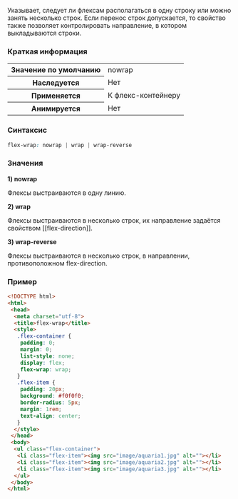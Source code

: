 Указывает, следует ли флексам располагаться в одну строку или можно занять несколько строк. Если перенос строк допускается, то свойство также позволяет контролировать направление, в котором выкладываются строки.

### Краткая информация
<table>
	<tbody>
		<tr>
			<th>Значение по умолчанию</th>
			<td>nowrap</td>
		</tr>
		<tr>
			<th>Наследуется</th>
			<td>Нет</td>
		</tr>
		<tr>
			<th>Применяется</th>
			<td>К флекс-контейнеру</td>
		</tr>
		<tr>
			<th>Анимируется</th>
			<td>Нет</td>
		</tr>
	</tbody>
</table>

### Синтаксис
```css
flex-wrap: nowrap | wrap | wrap-reverse
```

### Значения
__1) nowrap__

Флексы выстраиваются в одну линию.

__2) wrap__

Флексы выстраиваются в несколько строк, их направление задаётся свойством [[flex-direction]].

__3) wrap-reverse__

Флексы выстраиваются в несколько строк, в направлении, противоположном flex-direction.

### Пример
```html
<!DOCTYPE html> 
<html> 
 <head> 
  <meta charset="utf-8"> 
  <title>flex-wrap</title>
  <style>
   .flex-container {
    padding: 0;
    margin: 0;
    list-style: none;
    display: flex;
    flex-wrap: wrap;
   }
   .flex-item {
    padding: 20px;
    background: #f0f0f0;
    border-radius: 5px;
    margin: 1rem;
    text-align: center; 
   }
  </style>
 </head> 
 <body> 
  <ul class="flex-container">
   <li class="flex-item"><img src="image/aquaria1.jpg" alt=""></li>
   <li class="flex-item"><img src="image/aquaria2.jpg" alt=""></li>
   <li class="flex-item"><img src="image/aquaria3.jpg" alt=""></li>
  </ul>
 </body> 
</html>
```
